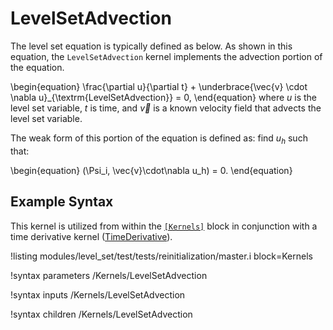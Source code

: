 # LevelSetAdvection

The level set equation is typically defined as below. As shown in this equation, the
`LevelSetAdvection` kernel implements the advection portion of the equation.

\begin{equation}
\frac{\partial u}{\partial t} + \underbrace{\vec{v} \cdot \nabla u}_{\textrm{LevelSetAdvection}} = 0,
\end{equation}
where $u$ is the level set variable, $t$ is time, and $\vec{v}$ is a known velocity field that
advects the level set variable.

The weak form of this portion of the equation is defined as: find $u_h$ such that:

\begin{equation}
(\Psi_i, \vec{v}\cdot\nabla u_h) = 0.
\end{equation}

## Example Syntax

This kernel is utilized from within the [`[Kernels]`](syntax/Kernels/index.md) block in conjunction
with a time derivative kernel ([TimeDerivative](/TimeDerivative.md)).

!listing modules/level_set/test/tests/reinitialization/master.i block=Kernels

!syntax parameters /Kernels/LevelSetAdvection

!syntax inputs /Kernels/LevelSetAdvection

!syntax children /Kernels/LevelSetAdvection
